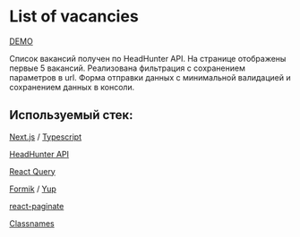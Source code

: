 
# List of vacancies

[DEMO](https://vacancies-hh-next-git-dev-lirioblanko.vercel.app/)

Список вакансий получен по  HeadHunter API. 
На странице отображены первые 5 вакансий. 
Реализована фильтрация с сохранением параметров в url. 
Форма отправки данных с минимальной валидацией и сохранением данных в консоли.

## Используемый стек:

[Next.js](https://nextjs.org/) / 
[Typescript](https://www.typescriptlang.org/)

[HeadHunter API](https://dev.hh.ru/)

[React Query](https://react-query.tanstack.com/)

[Formik](https://formik.org/) / [Yup](https://www.npmjs.com/package/yup)

[react-paginate](https://www.npmjs.com/package/react-paginate)

[Classnames](https://www.npmjs.com/package/classnames)

